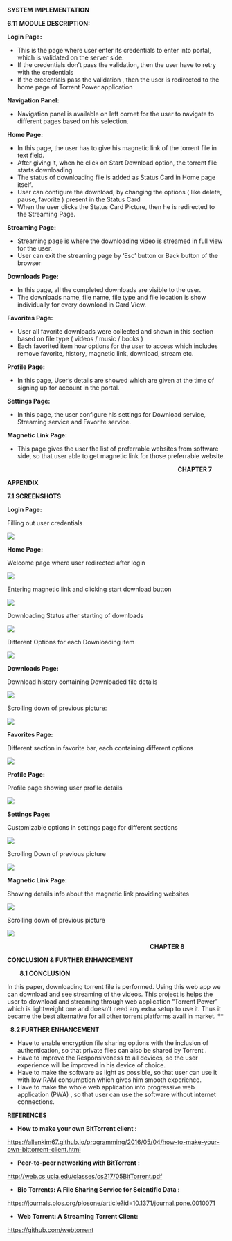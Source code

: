 ﻿

**SYSTEM IMPLEMENTATION**

**6.11 MODULE DESCRIPTION:**

**Login Page:**

- This is the page where user enter its credentials to enter into portal, which is validated on the server side.
- If the credentials don’t pass the validation, then the user have to retry with the credentials
- If the credentials pass the validation , then the user is redirected to the home page of Torrent Power application

**Navigation Panel:**

- Navigation panel is available on left cornet for the user to navigate to different pages based on his selection.

**Home Page:**

- In this page, the user has to give his magnetic link of the torrent file in text field.
- After giving it, when he click on Start Download option, the torrent file starts downloading
- The status of downloading file is added as Status Card in Home page itself.
- User  can configure the download, by changing the options ( like delete, pause, favorite ) present in the  Status Card 
- When the user clicks the Status Card Picture, then he is redirected to the Streaming Page.



**Streaming Page:**

- Streaming page is where the downloading video is streamed in full view for the user.
- User can exit the streaming page by ‘Esc’ button or Back button of the browser

**Downloads Page:**

- In this page, all the completed downloads are visible to the user.
- The downloads name, file name, file type and file location is show individually for every download in Card View.

**Favorites Page:**

- User all favorite downloads were collected and shown in this section based on file type ( videos / music / books )
- Each favorited item how options for the user to access which includes remove favorite, history, magnetic link, download, stream etc.

**Profile Page:**

- In this page, User’s details are showed which are given at the time of signing up for account in the portal.

**Settings Page:**

- In this page, the user configure his settings for Download service, Streaming service and Favorite service. 

**Magnetic Link Page:**

- This page gives the user the list of preferrable websites from software side, so that user able to get magnetic link for those preferrable website.























`                                                       `**CHAPTER 7**

**APPENDIX**

**7.1 SCREENSHOTS**

**Login Page:**

Filling out user credentials



![](Aspose.Words.c961d703-7931-4519-90bf-4b10526ededa.001.png)


**Home Page:**

Welcome page where user redirected after login

![](Aspose.Words.c961d703-7931-4519-90bf-4b10526ededa.002.png)

Entering magnetic link and clicking start download button

![](Aspose.Words.c961d703-7931-4519-90bf-4b10526ededa.003.png)

Downloading Status after starting of downloads

![](Aspose.Words.c961d703-7931-4519-90bf-4b10526ededa.004.png)

Different Options for each Downloading item 

![](Aspose.Words.c961d703-7931-4519-90bf-4b10526ededa.003.png)


**Downloads Page:**

Download history containing Downloaded file details

![](Aspose.Words.c961d703-7931-4519-90bf-4b10526ededa.005.png)

Scrolling down of previous picture:

![](Aspose.Words.c961d703-7931-4519-90bf-4b10526ededa.006.png)

**Favorites Page:**

Different section in favorite bar, each containing different options

![](Aspose.Words.c961d703-7931-4519-90bf-4b10526ededa.001.png)

**Profile Page:**

Profile page showing user profile details

![](Aspose.Words.c961d703-7931-4519-90bf-4b10526ededa.007.png)

**Settings Page:**

Customizable options in settings page for different sections

![](Aspose.Words.c961d703-7931-4519-90bf-4b10526ededa.003.png)

Scrolling Down of previous picture

![](Aspose.Words.c961d703-7931-4519-90bf-4b10526ededa.003.png)


**Magnetic Link Page:**

Showing details info about the magnetic link providing websites

![](Aspose.Words.c961d703-7931-4519-90bf-4b10526ededa.006.png)

Scrolling down of previous picture

![](Aspose.Words.c961d703-7931-4519-90bf-4b10526ededa.008.png)


`                                              `**CHAPTER 8**

**CONCLUSION & FURTHER  ENHANCEMENT**

`    `**8.1 CONCLUSION**

In this paper,  downloading torrent file is performed. Using this web app we can download and see streaming of  the videos. This project is helps the user to download and streaming through web application “Torrent Power”  which is lightweight one and doesn’t need any extra setup to use it. Thus it became the best alternative for all other torrent platforms avail in market.
**


` `**8.2 FURTHER  ENHANCEMENT**

- Have to enable encryption file sharing options with the inclusion of authentication, so that private files can also be shared by Torrent .
- Have to improve the Responsiveness to all devices, so the user experience will be improved in his device of choice.
- Have to make the software as light as possible, so that user can use it with low RAM consumption which gives him smooth experience.
- Have to make the whole web application into progressive web application (PWA) , so that user can use the software without internet connections.









**REFERENCES**

- **How to make your own BitTorrent client :**

<https://allenkim67.github.io/programming/2016/05/04/how-to-make-your-own-bittorrent-client.html>

- **Peer-to-peer networking with BitTorrent :** 

<http://web.cs.ucla.edu/classes/cs217/05BitTorrent.pdf>

- **Bio Torrents: A File Sharing Service for Scientific Data :**

<https://journals.plos.org/plosone/article?id=10.1371/journal.pone.0010071>

- **Web Torrent: A Streaming Torrent Client:**

<https://github.com/webtorrent>




